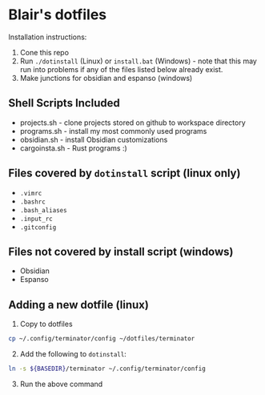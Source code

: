 # Blair's dotfiles
Installation instructions:
1. Cone this repo
2. Run `./dotinstall` (Linux) or `install.bat` (Windows) - note that this may run into problems if any of the files listed below already exist.
3. Make junctions for obsidian and espanso (windows)

## Shell Scripts Included
- projects.sh - clone projects stored on github to workspace directory
- programs.sh - install my most commonly used programs
- obsidian.sh - install Obsidian customizations
- cargoinsta.sh - Rust programs :)

## Files covered by `dotinstall` script (linux only)
- `.vimrc`
- `.bashrc`
- `.bash_aliases`
- `.input_rc`
- `.gitconfig`

## Files not covered by install script (windows)
- Obsidian
- Espanso

## Adding a new dotfile (linux)
1. Copy to dotfiles
```sh
cp ~/.config/terminator/config ~/dotfiles/terminator
```
2. Add the following to `dotinstall`:
```sh
ln -s ${BASEDIR}/terminator ~/.config/terminator/config
```
3. Run the above command

